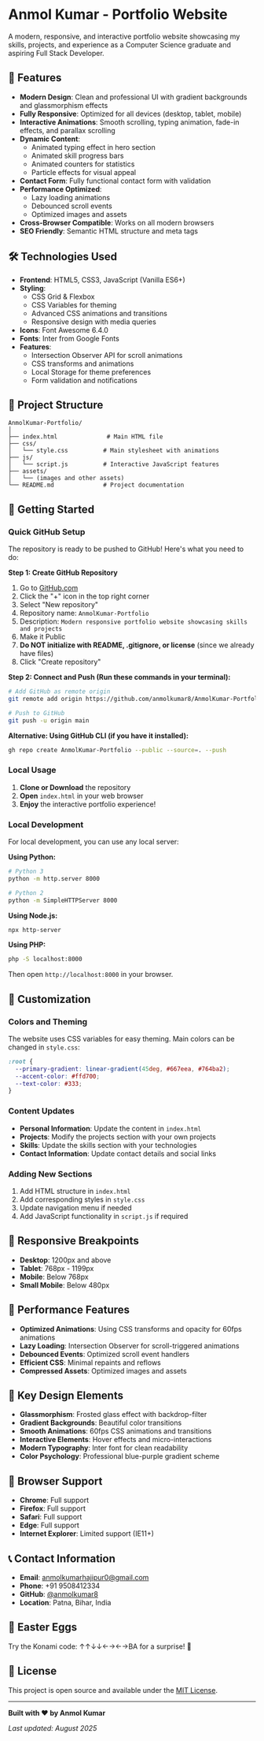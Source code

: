 # Anmol Kumar - Portfolio Website

A modern, responsive, and interactive portfolio website showcasing my skills, projects, and experience as a Computer Science graduate and aspiring Full Stack Developer.

## 🌟 Features

- **Modern Design**: Clean and professional UI with gradient backgrounds and glassmorphism effects
- **Fully Responsive**: Optimized for all devices (desktop, tablet, mobile)
- **Interactive Animations**: Smooth scrolling, typing animation, fade-in effects, and parallax scrolling
- **Dynamic Content**: 
  - Animated typing effect in hero section
  - Animated skill progress bars
  - Animated counters for statistics
  - Particle effects for visual appeal
- **Contact Form**: Fully functional contact form with validation
- **Performance Optimized**: 
  - Lazy loading animations
  - Debounced scroll events
  - Optimized images and assets
- **Cross-Browser Compatible**: Works on all modern browsers
- **SEO Friendly**: Semantic HTML structure and meta tags

## 🛠️ Technologies Used

- **Frontend**: HTML5, CSS3, JavaScript (Vanilla ES6+)
- **Styling**: 
  - CSS Grid & Flexbox
  - CSS Variables for theming
  - Advanced CSS animations and transitions
  - Responsive design with media queries
- **Icons**: Font Awesome 6.4.0
- **Fonts**: Inter from Google Fonts
- **Features**:
  - Intersection Observer API for scroll animations
  - CSS transforms and animations
  - Local Storage for theme preferences
  - Form validation and notifications

## 📁 Project Structure

```
AnmolKumar-Portfolio/
│
├── index.html              # Main HTML file
├── css/
│   └── style.css          # Main stylesheet with animations
├── js/
│   └── script.js          # Interactive JavaScript features
├── assets/
│   └── (images and other assets)
└── README.md              # Project documentation
```

## 🚀 Getting Started

### Quick GitHub Setup

The repository is ready to be pushed to GitHub! Here's what you need to do:

**Step 1: Create GitHub Repository**
1. Go to [GitHub.com](https://github.com)
2. Click the "+" icon in the top right corner
3. Select "New repository"
4. Repository name: `AnmolKumar-Portfolio`
5. Description: `Modern responsive portfolio website showcasing skills and projects`
6. Make it Public
7. **Do NOT initialize with README, .gitignore, or license** (since we already have files)
8. Click "Create repository"

**Step 2: Connect and Push (Run these commands in your terminal):**
```bash
# Add GitHub as remote origin
git remote add origin https://github.com/anmolkumar8/AnmolKumar-Portfolio.git

# Push to GitHub
git push -u origin main
```

**Alternative: Using GitHub CLI (if you have it installed):**
```bash
gh repo create AnmolKumar-Portfolio --public --source=. --push
```

### Local Usage

1. **Clone or Download** the repository
2. **Open** `index.html` in your web browser
3. **Enjoy** the interactive portfolio experience!

### Local Development

For local development, you can use any local server:

**Using Python:**
```bash
# Python 3
python -m http.server 8000

# Python 2
python -m SimpleHTTPServer 8000
```

**Using Node.js:**
```bash
npx http-server
```

**Using PHP:**
```bash
php -S localhost:8000
```

Then open `http://localhost:8000` in your browser.

## 🎨 Customization

### Colors and Theming
The website uses CSS variables for easy theming. Main colors can be changed in `style.css`:
```css
:root {
  --primary-gradient: linear-gradient(45deg, #667eea, #764ba2);
  --accent-color: #ffd700;
  --text-color: #333;
}
```

### Content Updates
- **Personal Information**: Update the content in `index.html`
- **Projects**: Modify the projects section with your own projects
- **Skills**: Update the skills section with your technologies
- **Contact Information**: Update contact details and social links

### Adding New Sections
1. Add HTML structure in `index.html`
2. Add corresponding styles in `style.css`
3. Update navigation menu if needed
4. Add JavaScript functionality in `script.js` if required

## 📱 Responsive Breakpoints

- **Desktop**: 1200px and above
- **Tablet**: 768px - 1199px
- **Mobile**: Below 768px
- **Small Mobile**: Below 480px

## 🎯 Performance Features

- **Optimized Animations**: Using CSS transforms and opacity for 60fps animations
- **Lazy Loading**: Intersection Observer for scroll-triggered animations
- **Debounced Events**: Optimized scroll event handlers
- **Efficient CSS**: Minimal repaints and reflows
- **Compressed Assets**: Optimized images and assets

## 🎨 Key Design Elements

- **Glassmorphism**: Frosted glass effect with backdrop-filter
- **Gradient Backgrounds**: Beautiful color transitions
- **Smooth Animations**: 60fps CSS animations and transitions
- **Interactive Elements**: Hover effects and micro-interactions
- **Modern Typography**: Inter font for clean readability
- **Color Psychology**: Professional blue-purple gradient scheme

## 🔧 Browser Support

- **Chrome**: Full support
- **Firefox**: Full support
- **Safari**: Full support
- **Edge**: Full support
- **Internet Explorer**: Limited support (IE11+)

## 📞 Contact Information

- **Email**: anmolkumarhajipur0@gmail.com
- **Phone**: +91 9508412334
- **GitHub**: [@anmolkumar8](https://github.com/anmolkumar8)
- **Location**: Patna, Bihar, India

## 🎉 Easter Eggs

Try the Konami code: ↑↑↓↓←→←→BA for a surprise! 🌈

## 📄 License

This project is open source and available under the [MIT License](LICENSE).

---

**Built with ❤️ by Anmol Kumar**

*Last updated: August 2025*
